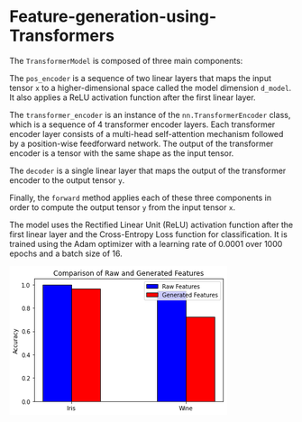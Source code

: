 # Feature-generation-using-Transformers

The `TransformerModel` is composed of three main components:

The `pos_encoder` is a sequence of two linear layers that maps the input tensor `x` to a higher-dimensional space called the model dimension `d_model`. It also applies a ReLU activation function after the first linear layer.

The `transformer_encoder` is an instance of the `nn.TransformerEncoder` class, which is a sequence of 4 transformer encoder layers. Each transformer encoder layer consists of a multi-head self-attention mechanism followed by a position-wise feedforward network. The output of the transformer encoder is a tensor with the same shape as the input tensor.

The `decoder` is a single linear layer that maps the output of the transformer encoder to the output tensor `y`.

Finally, the `forward` method applies each of these three components in order to compute the output tensor `y` from the input tensor `x`.

The model uses the Rectified Linear Unit (ReLU) activation function after the first linear layer and the Cross-Entropy Loss function for classification. It is trained using the Adam optimizer with a learning rate of 0.0001 over 1000 epochs and a batch size of 16.


![image](results.png)
